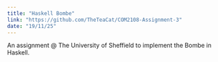 ```yaml
---
title: "Haskell Bombe"
link: "https://github.com/TheTeaCat/COM2108-Assignment-3"
date: "19/11/25"
---
```


An assignment @ The University of Sheffield to implement the Bombe in Haskell.
